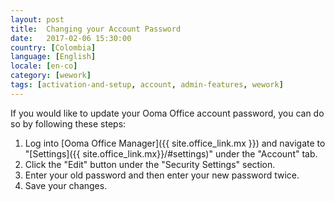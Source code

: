 ```yaml
---
layout: post
title:  Changing your Account Password
date:   2017-02-06 15:30:00
country: [Colombia]
language: [English]
locale: [en-co]
category: [wework]
tags: [activation-and-setup, account, admin-features, wework]
---
```


If you would like to update your Ooma Office account password, you can do so by following these steps:

1. Log into [Ooma Office Manager]({{ site.office_link.mx }}) and navigate to "[Settings]({{ site.office_link.mx}}/#settings)" under the "Account" tab.
2. Click the "Edit" button under the "Security Settings" section.
3. Enter your old password and then enter your new password twice.
4. Save your changes.